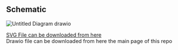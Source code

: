 ## Schematic

![Untitled Diagram drawio](https://github.com/collation-ai/DataSchema/assets/19250128/5bfe5e91-0186-466c-b24e-4454e8a804bc)

[SVG File can be downloaded from here](https://github.com/collation-ai/DataSchema/assets/19250128/405b8755-c0b9-48ad-8be1-8b80b01c9f71)     
Drawio file can be downloaded from here the main page of this repo


